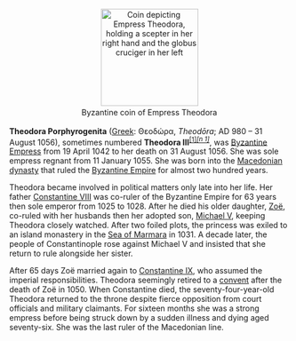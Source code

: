 <div class="photo" colspan="2" style="text-align: center; margin: 25px 0 10px;"><a class="image" href="https://en.wikipedia.org/wiki/File:Tetarteron-Theodora-sb1838_(reverse).jpg" title="Coin depicting Empress Theodora, holding a scepter in her right hand and the globus cruciger in her left"><img alt="Coin depicting Empress Theodora, holding a scepter in her right hand and the globus cruciger in her left" data-file-height="175" data-file-width="175" decoding="async" height="175" src="https://upload.wikimedia.org/wikipedia/commons/1/15/Tetarteron-Theodora-sb1838_%28reverse%29.jpg" width="175"/></a><div style="line-height:normal;padding-bottom:0.2em;padding-top:0.2em;">Byzantine coin of Empress Theodora</div></div>

[comment]: # 'breakpoint'
<p><b>Theodora Porphyrogenita</b> (<a href="https://en.wikipedia.org/wiki/Greek_language" title="Greek language">Greek</a>: <span lang="el">Θεοδώρα</span>, <i>Theodōra</i>; AD 980 – 31 August 1056), sometimes numbered <b>Theodora III</b><sup class="reference" id="cite_ref-1"><a href="#cite_note-1">[1]</a></sup><i><sup class="reference" id="cite_ref-2"><a href="#cite_note-2">[n 1]</a></sup></i>, was <a class="mw-redirect" href="https://en.wikipedia.org/wiki/Byzantine_emperor" title="Byzantine emperor">Byzantine Empress</a> from 19 April 1042 to her death on 31 August 1056. She was sole empress regnant from 11 January 1055. She was born into the <a href="https://en.wikipedia.org/wiki/Macedonian_dynasty" title="Macedonian dynasty">Macedonian dynasty</a> that ruled the <a href="https://en.wikipedia.org/wiki/Byzantine_Empire" title="Byzantine Empire">Byzantine Empire</a> for almost two hundred years.
</p><p>Theodora became involved in political matters only late into her life. Her father <a href="https://en.wikipedia.org/wiki/Constantine_VIII" title="Constantine VIII">Constantine VIII</a> was co-ruler of the Byzantine Empire for 63 years then sole emperor from 1025 to 1028. After he died his older daughter, <a class="mw-redirect" href="https://en.wikipedia.org/wiki/Zoe_(empress)" title="Zoe (empress)">Zoë</a>, co-ruled with her husbands then her adopted son, <a href="https://en.wikipedia.org/wiki/Michael_V_Kalaphates" title="Michael V Kalaphates">Michael V</a>, keeping Theodora closely watched. After two foiled plots, the princess was exiled to an island monastery in the <a href="https://en.wikipedia.org/wiki/Sea_of_Marmara" title="Sea of Marmara">Sea of Marmara</a> in 1031. A decade later, the people of Constantinople rose against Michael V and insisted that she return to rule alongside her sister. 
</p><p>After 65 days Zoë married again to <a class="mw-redirect" href="https://en.wikipedia.org/wiki/Constantine_IX" title="Constantine IX">Constantine IX</a>, who assumed the imperial responsibilities. Theodora seemingly retired to a <a href="https://en.wikipedia.org/wiki/Convent" title="Convent">convent</a> after the death of Zoë in 1050. When Constantine died, the seventy-four-year-old Theodora returned to the throne despite fierce opposition from court officials and military claimants. For sixteen months she was a strong empress before being struck down by a sudden illness and dying aged seventy-six. She was the last ruler of the Macedonian line.
</p>